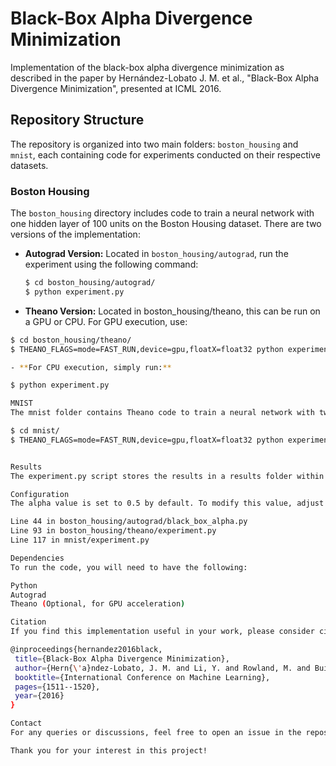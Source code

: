 # Black-Box Alpha Divergence Minimization

Implementation of the black-box alpha divergence minimization as described in the paper by Hernández-Lobato J. M. et al., "Black-Box Alpha Divergence Minimization", presented at ICML 2016.

## Repository Structure

The repository is organized into two main folders: `boston_housing` and `mnist`, each containing code for experiments conducted on their respective datasets.

### Boston Housing

The `boston_housing` directory includes code to train a neural network with one hidden layer of 100 units on the Boston Housing dataset. There are two versions of the implementation:

- **Autograd Version:** Located in `boston_housing/autograd`, run the experiment using the following command:

  ```sh
  $ cd boston_housing/autograd/
  $ python experiment.py

- **Theano Version:** Located in boston_housing/theano, this can be run on a GPU or CPU. For GPU execution, use:

 ```sh
 $ cd boston_housing/theano/
 $ THEANO_FLAGS=mode=FAST_RUN,device=gpu,floatX=float32 python experiment.py

- **For CPU execution, simply run:**

$ python experiment.py

MNIST
The mnist folder contains Theano code to train a neural network with two hidden layers, each with 400 units, on the MNIST dataset. Due to the size of the network, GPU execution is recommended:

$ cd mnist/
$ THEANO_FLAGS=mode=FAST_RUN,device=gpu,floatX=float32 python experiment.py


Results
The experiment.py script stores the results in a results folder within each respective directory.

Configuration
The alpha value is set to 0.5 by default. To modify this value, adjust the following lines:

Line 44 in boston_housing/autograd/black_box_alpha.py
Line 93 in boston_housing/theano/experiment.py
Line 117 in mnist/experiment.py

Dependencies
To run the code, you will need to have the following:

Python
Autograd
Theano (Optional, for GPU acceleration)

Citation
If you find this implementation useful in your work, please consider citing:

@inproceedings{hernandez2016black,
  title={Black-Box Alpha Divergence Minimization},
  author={Hern{\'a}ndez-Lobato, J. M. and Li, Y. and Rowland, M. and Bui, T. D. and Hern{\'a}ndez-Lobato, D. and Turner, R. E.},
  booktitle={International Conference on Machine Learning},
  pages={1511--1520},
  year={2016}
}

Contact
For any queries or discussions, feel free to open an issue in the repository or contact me directly at [qqaazz800624@gmail.com].

Thank you for your interest in this project!